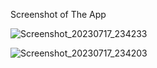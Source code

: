 Screenshot of The App

![Screenshot_20230717_234233](https://github.com/ShahirSammun/Flutter_Test/assets/135459672/56f2f60c-68cc-480a-b89a-02c7d37aecf1)

![Screenshot_20230717_234203](https://github.com/ShahirSammun/Flutter_Test/assets/135459672/349c3eae-0c9c-4267-9d54-c6d8bd03f617)

